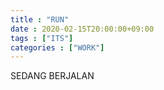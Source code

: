```yaml
---
title : "RUN"
date : 2020-02-15T20:00:00+09:00
tags : ["ITS"]
categories : ["WORK"]
---
```

SEDANG BERJALAN